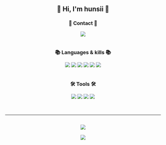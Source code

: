 <div align=center>
    <h2>👋 Hi, I'm hunsii 👋</h2>
</div>

<div align=center>
    <h3>💬 Contact 💬</h3>
    <div align=center>
        <img src="https://img.shields.io/badge/Gmail-d14836?style=flat-square&logo=Gmail&logoColor=white&link=mailto:hunsi0213@gmail.com" a="mailto:hunsi0213@gmail.com">
    </div>
    <br>
	<h3>📚 Languages & kills 📚</h3>
	<img src="https://img.shields.io/badge/Python-3776AB?style=flat&logo=Python&logoColor=white" />
	<img src="https://img.shields.io/badge/PyTorch-%23EE4C2C.svg?style=flat&logo=PyTorch&logoColor=white" />
	<img src="https://img.shields.io/badge/TensorFlow-%23FF6F00.svg?style=flat&logo=TensorFlow&logoColor=white" />
	<img src="https://img.shields.io/badge/c++-%2300599C.svg?style=flat&logo=c%2B%2B&logoColor=white" />
	<img src="https://img.shields.io/badge/java-%23ED8B00.svg?style=flat&logo=openjdk&logoColor=white" />
	<img src="https://img.shields.io/badge/opencv-5C3EE8?style=for-the-badge&logo=opencv&logoColor=white">
    <br>
    <br>
    <h3>🛠 Tools 🛠</h3>
    <img src="https://img.shields.io/badge/Linux-FCC624?style=flat&logo=Linux&logoColor=white" />
	<img src="https://img.shields.io/badge/MySQL-4479A1?style=flat&logo=MySQL&logoColor=white" />
    <img src="https://img.shields.io/badge/GitHub-181717?style=flat&logo=GitHub&logoColor=white" />
    <img src="https://img.shields.io/badge/Visual%20Studio%20Code-007ACC?style=flat&logo=VisualStudioCode&logoColor=white" />
	
</div>
<br>
<br>

---
<br>


<div align=center>
    <img align=center src="https://github-readme-stats.vercel.app/api/top-langs/?username=hunsii&layout=compact">
    <br>
    <br>
    <img align=center src="https://github-readme-stats.vercel.app/api?username=hunsii&show_icons=true">
</div>



<!--
**hunsii/hunsii** is a ✨ _special_ ✨ repository because its `README.md` (this file) appears on your GitHub profile.

Here are some ideas to get you started:

- 🔭 I’m currently working on ...
- 🌱 I’m currently learning ...
- 👯 I’m looking to collaborate on ...
- 🤔 I’m looking for help with ...
- 💬 Ask me about ...
- 📫 How to reach me: ...
- 😄 Pronouns: ...
- ⚡ Fun fact: ...
-->
